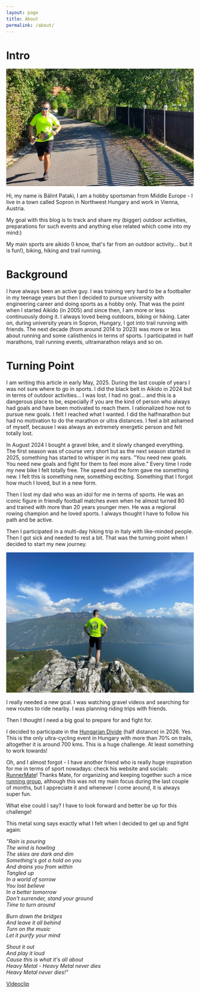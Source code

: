 ```yaml
---
layout: page
title: About
permalink: /about/
---
```


# Intro

![](/assets/selmec_trail.png)

Hi, my name is Bálint Pataki, I am a hobby sportsman from Middle Europe - I live in a town called Sopron in Northwest Hungary and work in Vienna, Austria.

My goal with this blog is to track and share my (bigger) outdoor activities, preparations for such events and anything else related which come into my mind:)

My main sports are aikido (I know, that's far from an outdoor activity... but it is fun!), biking, hiking and trail running.

# Background
I have always been an active guy.
I was training very hard to be a footballer in my teenage years but then I decided to pursue university with engineering career and doing sports as a hobby only. That was the point when I started Aikido (in 2005) and since then, I am more or less continuously doing it.
I always loved being outdoors, biking or hiking. Later on, during university years in Sopron, Hungary, I got into trail running with friends.
The next decade (from around 2014 to 2023) was more or less about running and some calisthenics in terms of sports. I participated in half marathons, trail running events, ultramarathon relays and so on. 

# Turning Point
I am writing this article in early May, 2025.
During the last couple of years I was not sure where to go in sports. I did the black belt in Aikido in 2024 but in terms of outdoor activities... I was lost. I had no goal... and this is a dangerous place to be, especially if you are the kind of person who always had goals and have been motivated to reach them.
I rationalized how not to pursue new goals. I felt I reached what I wanted. I did the halfmarathon but had no motivation to do the marathon or ultra distances. I feel a bit ashamed of myself, because I was always an extremely energetic person and felt totally lost.

In August 2024 I bought a gravel bike, and it slowly changed everything. The first season was of course very short but as the next season started in 2025, something has started to whisper in my ears. "You need new goals. You need new goals and fight for them to feel more alive."
Every time I rode my new bike I felt totally free. The speed and the form gave me something new. I felt this is something new, something exciting. Something that I forgot how much I loved, but in a new form.

Then I lost my dad who was an idol for me in terms of sports. He was an iconic figure in friendly football matches even when he almost turned 80 and trained with more than 20 years younger men. He was a regional rowing champion and he loved sports. I always thought I have to follow his path and be active.

Then I participated in a multi-day hiking trip in Italy with like-minded people. 
Then I got sick and needed to rest a bit. 
That was the turning point when I decided to start my new journey.

![](./assets/garda.png)

I really needed a new goal. I was watching gravel videos and searching for new routes to ride nearby. I was planning riding trips with friends. 

Then I thought I need a big goal to prepare for and fight for.

I decided to participate in the [Hungarian Divide](https://klnd.eu/hungarian-divide-en/) (half distance) in 2026. Yes. This is the only ultra-cycling event in Hungary with more than 70% on trails, altogether it is around 700 kms.
This is a huge challenge. At least something to work towards!

Oh, and I almost forgot - I have another friend who is really huge inspiration for me in terms of sport nowadays: check his website and socials: [RunnerMate](https://runnermate.eu)! Thanks Mate, for organizing and keeping together such a nice [running group](https://duhajok.hu), although this was not my main focus during the last couple of months, but I appreciate it and whenever I come around, it is always super fun.

What else could I say?
I have to look forward and better be up for this challenge!

[](/assets/biking1.png)

This metal song says exactly what I felt when I decided to get up and fight again:

<i>"Rain is pouring  
The wind is howling  
The skies are dark and dim  
Something's got a hold on you  
And drains you from within  
Tangled up  
In a world of sorrow  
You lost believe  
In a better tomorrow  
Don't surrender, stand your ground  
Time to turn around  </i>

<i>Burn down the bridges  
And leave it all behind  
Turn on the music  
Let it purify your mind  </i>

<i>Shout it out  
And play it loud  
Cause this is what it's all about  
Heavy Metal - Heavy Metal never dies  
Heavy Metal never dies!"</i>

[Videoclip](https://www.youtube.com/watch?v=ZRpdjXNl5BM)


